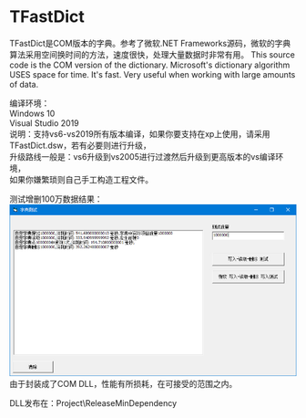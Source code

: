 # TFastDict
TFastDict是COM版本的字典。参考了微软.NET Frameworks源码，微软的字典算法采用空间换时间的方法，速度很快，处理大量数据时非常有用。 This source code is the COM version of the dictionary. Microsoft's dictionary algorithm USES space for time.  It's fast. Very useful when working with large amounts of data.      
   
编译环境：   
Windows 10   
Visual Studio 2019   
说明：支持vs6-vs2019所有版本编译，如果你要支持在xp上使用，请采用TFastDict.dsw，若有必要则进行升级，   
升级路线一般是：vs6升级到vs2005进行过渡然后升级到更高版本的vs编译环境，   
如果你嫌繁琐则自己手工构造工程文件。   
   
测试增删100万数据结果：   
![image](https://github.com/bzmework/TFastDict/blob/master/test.jpg)      
由于封装成了COM DLL，性能有所损耗，在可接受的范围之内。   
   
DLL发布在：Project\ReleaseMinDependency    
